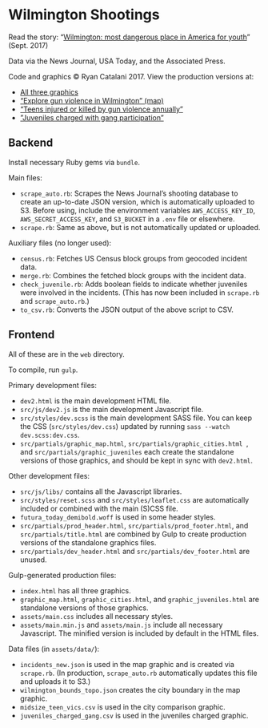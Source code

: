 # Wilmington Shootings

Read the story: “[Wilmington: most dangerous place in America for youth](http://www.delawareonline.com/story/news/crime/2017/09/08/our-babies-killing-each-other/100135370/)” (Sept. 2017)

Data via the News Journal, USA Today, and the Associated Press.

Code and graphics © Ryan Catalani 2017. View the production versions at:
- [All three graphics](https://rcpublic.s3.amazonaws.com/wilm_shootings/index.html "All three graphics")
- [“Explore gun violence in Wilmington” (map)](https://rcpublic.s3.amazonaws.com/wilm_shootings/graphic_map.html)
- [“Teens injured or killed by gun violence annually”](https://rcpublic.s3.amazonaws.com/wilm_shootings/graphic_cities.html)
- [”Juveniles charged with gang participation”](https://rcpublic.s3.amazonaws.com/wilm_shootings/graphic_juveniles.html)

## Backend

Install necessary Ruby gems via `bundle`. 

Main files:
- `scrape_auto.rb`: Scrapes the News Journal’s shooting database to create an up-to-date JSON version, which is automatically uploaded to S3. Before using, include the environment variables `AWS_ACCESS_KEY_ID`, `AWS_SECRET_ACCESS_KEY`, and `S3_BUCKET` in a `.env` file or elsewhere.
- `scrape.rb`: Same as above, but is not automatically updated or uploaded.

Auxiliary files (no longer used):
- `census.rb`: Fetches US Census block groups from geocoded incident data.
- `merge.rb`: Combines the fetched block groups with the incident data.
- `check_juvenile.rb`: Adds boolean fields to indicate whether juveniles were involved in the incidents. (This has now been included in `scrape.rb` and `scrape_auto.rb`.)
- `to_csv.rb`: Converts the JSON output of the above script to CSV.

## Frontend

All of these are in the `web` directory.

To compile, run `gulp`.

Primary development files:
- `dev2.html` is the main development HTML file.
- `src/js/dev2.js` is the main development Javascript file.
- `src/styles/dev.scss` is the main development SASS file. You can keep the CSS (`src/styles/dev.css`) updated by running `sass --watch dev.scss:dev.css`.
- `src/partials/graphic_map.html`, `src/partials/graphic_cities.html `, and `src/partials/graphic_juveniles` each create the standalone versions of those graphics, and should be kept in sync with `dev2.html`.

Other development files:
- `src/js/libs/` contains all the Javascript libraries.
- `src/styles/reset.scss` and `src/styles/leaflet.css` are automatically included or combined with the main (S)CSS file.
- `futura_today_demibold.woff` is used in some header styles.
- `src/partials/prod_header.html`, `src/partials/prod_footer.html`, and `src/partials/title.html` are combined by Gulp to create production versions of the standalone graphics files.
- `src/partials/dev_header.html` and `src/partials/dev_footer.html` are unused.

Gulp-generated production files:
- `index.html` has all three graphics.
- `graphic_map.html`, `graphic_cities.html`, and `graphic_juveniles.html` are standalone versions of those graphics.
- `assets/main.css` includes all necessary styles.
- `assets/main.min.js` and `assets/main.js` include all necessary Javascript. The minified version is included by default in the HTML files.

Data files (in `assets/data/`):
- `incidents_new.json` is used in the map graphic and is created via `scrape.rb`. (In production, `scrape_auto.rb` automatically updates this file and uploads it to S3.)
- `wilmington_bounds_topo.json` creates the city boundary in the map graphic.
- `midsize_teen_vics.csv` is used in the city comparison graphic.
- `juveniles_charged_gang.csv` is used in the juveniles charged graphic.